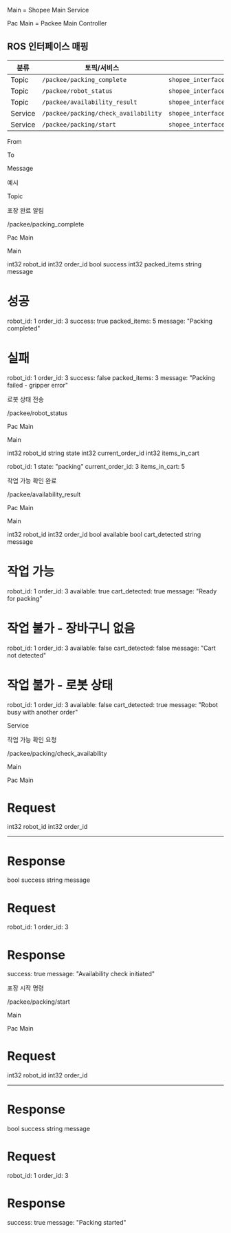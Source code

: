 Main = Shopee Main Service

Pac Main = Packee Main Controller

## ROS 인터페이스 매핑

| 분류 | 토픽/서비스 | ROS 타입 | 파일 경로 |
|---|---|---|---|
| Topic | `/packee/packing_complete` | `shopee_interfaces/msg/PackeePackingComplete` | `ros2_ws/src/shopee_interfaces/msg/PackeePackingComplete.msg` |
| Topic | `/packee/robot_status` | `shopee_interfaces/msg/PackeeRobotStatus` | `ros2_ws/src/shopee_interfaces/msg/PackeeRobotStatus.msg` |
| Topic | `/packee/availability_result` | `shopee_interfaces/msg/PackeeAvailability` | `ros2_ws/src/shopee_interfaces/msg/PackeeAvailability.msg` |
| Service | `/packee/packing/check_availability` | `shopee_interfaces/srv/PackeePackingCheckAvailability` | `ros2_ws/src/shopee_interfaces/srv/PackeePackingCheckAvailability.srv` |
| Service | `/packee/packing/start` | `shopee_interfaces/srv/PackeePackingStart` | `ros2_ws/src/shopee_interfaces/srv/PackeePackingStart.srv` |




From

To

Message

예시

Topic











포장 완료 알림

/packee/packing_complete

Pac Main

Main

int32 robot_id
int32 order_id
bool success
int32 packed_items
string message

# 성공
robot_id: 1
order_id: 3
success: true
packed_items: 5
message: "Packing completed"

# 실패
robot_id: 1
order_id: 3
success: false
packed_items: 3
message: "Packing failed - gripper error"

로봇 상태 전송

/packee/robot_status

Pac Main

Main

int32 robot_id
string state
int32 current_order_id
int32 items_in_cart

robot_id: 1
state: "packing"
current_order_id: 3
items_in_cart: 5

작업 가능 확인 완료

/packee/availability_result

Pac Main

Main

int32 robot_id
int32 order_id
bool available
bool cart_detected
string message

# 작업 가능
robot_id: 1
order_id: 3
available: true
cart_detected: true
message: "Ready for packing"

# 작업 불가 - 장바구니 없음
robot_id: 1
order_id: 3
available: false
cart_detected: false
message: "Cart not detected"

# 작업 불가 - 로봇 상태
robot_id: 1
order_id: 3
available: false
cart_detected: true
message: "Robot busy with another order"

Service











작업 가능 확인 요청

/packee/packing/check_availability

Main

Pac Main

# Request
int32 robot_id
int32 order_id

---
# Response
bool success
string message

# Request
robot_id: 1
order_id: 3

# Response
success: true
message: "Availability check initiated"

포장 시작 명령

/packee/packing/start

Main 

Pac Main

# Request
int32 robot_id
int32 order_id

---
# Response
bool success
string message

# Request
robot_id: 1
order_id: 3

# Response
success: true
message: "Packing started"
